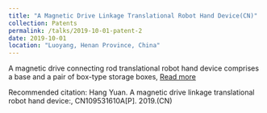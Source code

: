 ```yaml
---
title: "A Magnetic Drive Linkage Translational Robot Hand Device(CN)"
collection: Patents
permalink: /talks/2019-10-01-patent-2
date: 2019-10-01
location: "Luoyang, Henan Province, China"
---
```


A magnetic drive connecting rod translational robot hand device comprises a base and a pair of box-type storage boxes, [Read more](https://xueshu.baidu.com/usercenter/paper/show?paperid=1x280j00d9190vj0g40w0aq0dp036281&site=xueshu_se&hitarticle=1)

Recommended citation: Hang Yuan. A magnetic drive linkage translational robot hand device:, CN109531610A[P]. 2019.(CN)
